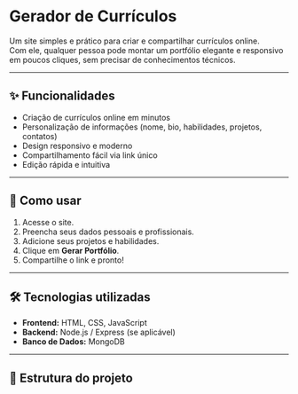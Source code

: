 # Gerador de Currículos

Um site simples e prático para criar e compartilhar currículos online.  
Com ele, qualquer pessoa pode montar um portfólio elegante e responsivo em poucos cliques, sem precisar de conhecimentos técnicos.  

---

## ✨ Funcionalidades  
- Criação de currículos online em minutos  
- Personalização de informações (nome, bio, habilidades, projetos, contatos)  
- Design responsivo e moderno  
- Compartilhamento fácil via link único  
- Edição rápida e intuitiva  

---

## 🚀 Como usar  
1. Acesse o site.  
2. Preencha seus dados pessoais e profissionais.  
3. Adicione seus projetos e habilidades.  
4. Clique em **Gerar Portfólio**.  
5. Compartilhe o link e pronto!  

---

## 🛠️ Tecnologias utilizadas  
- **Frontend:** HTML, CSS, JavaScript  
- **Backend:** Node.js / Express (se aplicável)  
- **Banco de Dados:** MongoDB  

---

## 📂 Estrutura do projeto  
